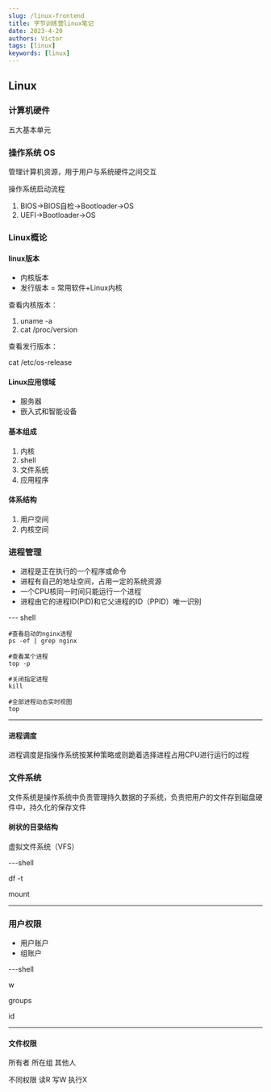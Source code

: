 ```yaml
---
slug: /linux-frontend
title: 字节训练营linux笔记
date: 2023-4-20
authors: Victor
tags: [linux]
keywords: [linux]
---
```

<!--truncate-->

## Linux

### 计算机硬件

五大基本单元

### 操作系统 OS

管理计算机资源，用于用户与系统硬件之间交互

操作系统启动流程

1. BIOS->BIOS自检->Bootloader->OS
2. UEFI->Bootloader->OS

### Linux概论

#### linux版本

* 内核版本
* 发行版本 = 常用软件+Linux内核

查看内核版本：

1. uname -a
2. cat /proc/version

查看发行版本：

cat /etc/os-release

#### Linux应用领域

* 服务器
* 嵌入式和智能设备

#### 基本组成

1. 内核
2. shell
3. 文件系统
4. 应用程序

#### 体系结构

1. 用户空间
2. 内核空间

### 进程管理

* 进程是正在执行的一个程序或命令
* 进程有自己的地址空间，占用一定的系统资源
* 一个CPU核同一时间只能运行一个进程
* 进程由它的进程ID(PID)和它父进程的ID（PPID）唯一识别

--- shell

    #查看启动的nginx进程
    ps -ef | grep nginx

    #查看某个进程
    top -p 

    #关闭指定进程
    kill 

    #全部进程动态实时视图
    top

---

#### 进程调度

进程调度是指操作系统按某种策略或则跪着选择进程占用CPU进行运行的过程

### 文件系统

文件系统是操作系统中负责管理持久数据的子系统，负责把用户的文件存到磁盘硬件中，持久化的保存文件

#### 树状的目录结构

虚拟文件系统（VFS）

---shell

df -t

mount

---

### 用户权限

* 用户账户
* 组账户

---shell

w

groups

id

---

#### 文件权限

所有者
所在组
其他人

不同权限 读R 写W 执行X
